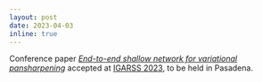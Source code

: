 ```yaml
---
layout: post
date: 2023-04-03
inline: true
---
```

Conference paper <i><a href="#TomasMifdalIGARSS2023">End-to-end shallow network for variational pansharpening</a></i> accepted at [IGARSS 2023](https://2023.ieeeigarss.org/), to be held in Pasadena.
